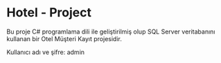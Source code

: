 # Hotel - Project
Bu proje C# programlama dili ile geliştirilmiş olup SQL Server
veritabanını kullanan bir Otel Müşteri Kayıt projesidir.

Kullanıcı adı ve şifre: admin
